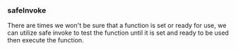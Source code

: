 ### safeInvoke
There are times we won't be sure that a function is set or ready for use, we can utilize safe invoke to test the function until it is set and ready to be used then execute the function.